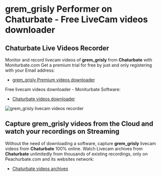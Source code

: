 # grem_grisly Performer on Chaturbate - Free LiveCam videos downloader

## Chaturbate Live Videos Recorder

Monitor and record livecam videos of **grem_grisly** from **Chaturbate** with Moniturbate.com
Get a premium trial for free by just and only registering with your Email address:
* [grem_grisly Premium videos downloader](https://moniturbate.com/request-demo-licence-key.html)

Free livecam videos downloader - Moniturbate Software:
* [Chaturbate videos downloader](https://moniturbate.com/moniturbate-download-software.html)

![grem_grisly livecam videos recorder](https://peachurnet.com/templates/moniturbate-software.png)


## Capture grem_grisly videos from the Cloud and watch your recordings on Streaming

Without the need of downloading a software, capture **grem_grisly** livecam videos from **Chaturbate** 100% online.
Watch Livecam archives from **Chaturbate** unlimitedly from thousands of existing recordings, only on Peachurbate.com and its websites network:
* [Chaturbate videos archives](https://peachurnet.com/)